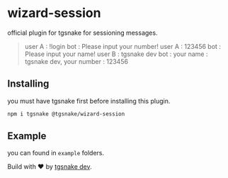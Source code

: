 # wizard-session 
official plugin for tgsnake for sessioning messages.

> user A : !login 
> bot : Please input your number! 
> user A : 123456 
> bot : Please input your name! 
> user B : tgsnake dev
> bot : your name : tgsnake dev, your number : 123456

## Installing 
you must have tgsnake first before installing this plugin. 
```bash 
npm i tgsnake @tgsnake/wizard-session
```
## Example 
you can found in `example` folders.

Build with ♥️ by [tgsnake dev](https://t.me/+Fdu8unNApTg3ZGU1).